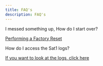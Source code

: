 ```yaml
---
title: FAQ's
description: FAQ's
---
```


I messed something up, How do I start over?

[Performing a Factory Reset ](troubleshooting.md#FactoryReset)

How do I access the Sat1 logs?

[If you want to look at the logs, click here ](troubleshooting.md#Logs)